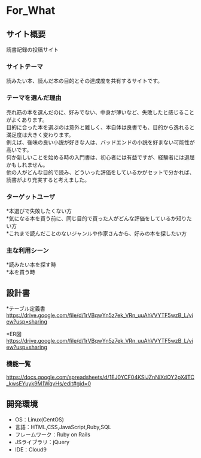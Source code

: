 # For_What
## サイト概要
読書記録の投稿サイト
### サイトテーマ
読みたい本、読んだ本の目的とその達成度を共有するサイトです。
### テーマを選んだ理由
売れ筋の本を選んだのに、好みでない、中身が薄いなど、失敗したと感じることがよくあります。  
目的に合った本を選ぶのは意外と難しく、本自体は良書でも、目的から逸れると満足度は大きく変わります。  
例えば、後味の良い小説が好きな人は、バッドエンドの小説を好まない可能性が高いです。  
何か新しいことを始める時の入門書は、初心者には有益ですが、経験者には退屈かもしれません。  
他の人がどんな目的で読み、どういった評価をしているかがセットで分かれば、読書がより充実すると考えました。 

### ターゲットユーザ
*本選びで失敗したくない方  
*気になる本を買う前に、同じ目的で買った人がどんな評価をしているか知りたい方  
*これまで読んだことのないジャンルや作家さんから、好みの本を探したい方

### 主な利用シーン
*読みたい本を探す時  
*本を買う時

## 設計書
*テーブル定義書  
<https://drive.google.com/file/d/1rVBqwYn5z7ek_VRn_uuAhVVYTF5wzB_L/view?usp=sharing>

*ER図 
<https://drive.google.com/file/d/1rVBqwYn5z7ek_VRn_uuAhVVYTF5wzB_L/view?usp=sharing>

### 機能一覧
<https://docs.google.com/spreadsheets/d/1EJ0YCF04KSiJZnNiXdOY2pX4TC_kwsEYuyk9M1WqvHs/edit#gid=0>

## 開発環境
- OS：Linux(CentOS)
- 言語：HTML,CSS,JavaScript,Ruby,SQL
- フレームワーク：Ruby on Rails
- JSライブラリ：jQuery
- IDE：Cloud9
